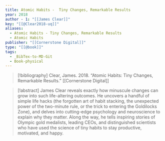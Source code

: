```yaml
---
title: Atomic Habits -  Tiny Changes, Remarkable Results
year: 2018
author - 1: "[[James Clear]]"
key: "[[@Clear2018-uq]]"
aliases:
  - Atomic Habits - Tiny Changes, Remarkable Results
  - Atomic Habits
publisher: "[[Cornerstone Digital]]"
type: "[[@book]]"
tags:
  - _BibTex-to-MD-Git
  - Book-physical
---
```


> [!bibliography]
> Clear, James. 2018. “Atomic Habits: Tiny Changes, Remarkable Results.” [[Cornerstone Digital]]

> [!abstract]
> James Clear reveals exactly how minuscule changes can grow into such life-altering outcomes. He uncovers a handful of simple life hacks (the forgotten art of habit stacking, the unexpected power of the two-minute rule, or the trick to entering the Goldilocks Zone), and delves into cutting-edge psychology and neuroscience to explain why they matter. Along the way, he tells inspiring stories of Olympic gold medalists, leading CEOs, and distinguished scientists who have used the science of tiny habits to stay productive, motivated, and happy.